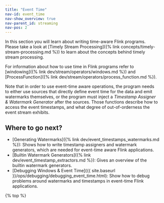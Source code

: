 ```yaml
---
title: "Event Time"
nav-id: event_time
nav-show_overview: true
nav-parent_id: streaming
nav-pos: 2
---
```

<!--
Licensed to the Apache Software Foundation (ASF) under one
or more contributor license agreements.  See the NOTICE file
distributed with this work for additional information
regarding copyright ownership.  The ASF licenses this file
to you under the Apache License, Version 2.0 (the
"License"); you may not use this file except in compliance
with the License.  You may obtain a copy of the License at

  http://www.apache.org/licenses/LICENSE-2.0

Unless required by applicable law or agreed to in writing,
software distributed under the License is distributed on an
"AS IS" BASIS, WITHOUT WARRANTIES OR CONDITIONS OF ANY
KIND, either express or implied.  See the License for the
specific language governing permissions and limitations
under the License.
-->

In this section you will learn about writing time-aware Flink programs. Please
take a look at [Timely Stream Processing]({% link
concepts/timely-stream-processing.md %}) to learn about the concepts behind
timely stream processing.

For information about how to use time in Flink programs refer to
[windowing]({% link dev/stream/operators/windows.md %}) and
[ProcessFunction]({% link
dev/stream/operators/process_function.md %}).

Note that in order to use event-time aware operations, the program needs to
either use sources that directly define event time for the data and emit
watermarks themselves, or the program must inject a *Timestamp Assigner &
Watermark Generator* after the sources. Those functions describe how to access
the event timestamps, and what degree of out-of-orderness the event stream
exhibits.

## Where to go next?

* [Generating Watermarks]({% link dev/event_timestamps_watermarks.md
  %}): Shows how to write timestamp assigners and watermark generators, which
  are needed for event-time aware Flink applications.
* [Builtin Watermark Generators]({% link dev/event_timestamp_extractors.md %}):
  Gives an overview of the builtin watermark generators.
* [Debugging Windows & Event Time]({{ site.baseurl
  }}/ops/debugging/debugging_event_time.html): Show how to debug problems around
  watermarks and timestamps in event-time Flink applications.

{% top %}
